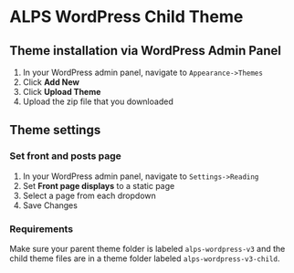 # ALPS WordPress Child Theme

## Theme installation via WordPress Admin Panel

1. In your WordPress admin panel, navigate to `Appearance->Themes`
2. Click **Add New**
3. Click **Upload Theme**
4. Upload the zip file that you downloaded

## Theme settings

### Set front and posts page

1. In your WordPress admin panel, navigate to `Settings->Reading`
2. Set **Front page displays** to a static page
3. Select a page from each dropdown
4. Save Changes

### Requirements

Make sure your parent theme folder is labeled `alps-wordpress-v3` and the child theme files are in a theme folder labeled `alps-wordpress-v3-child`.
